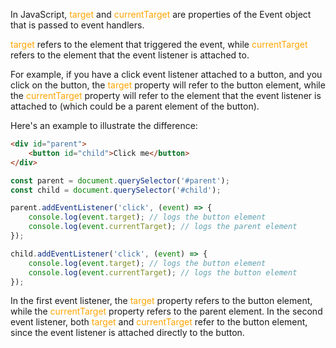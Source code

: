 In JavaScript, <span style='color: orange'>target</span> and <span style='color: orange'>currentTarget</span> are properties of the Event object that is passed to event handlers.

<span style='color: orange'>target</span> refers to the element that triggered the event, while <span style='color: orange'>currentTarget</span> refers to the element that the event listener is attached to.

For example, if you have a click event listener attached to a button, and you click on the button, the <span style='color: orange'>target</span> property will refer to the button element, while the <span style='color: orange'>currentTarget</span> property will refer to the element that the event listener is attached to (which could be a parent element of the button).

Here's an example to illustrate the difference:

```HTML 
<div id="parent">
    <button id="child">Click me</button>
</div>
```
```Javascript
const parent = document.querySelector('#parent');
const child = document.querySelector('#child');

parent.addEventListener('click', (event) => {
    console.log(event.target); // logs the button element
    console.log(event.currentTarget); // logs the parent element
});

child.addEventListener('click', (event) => {
    console.log(event.target); // logs the button element
    console.log(event.currentTarget); // logs the button element
});
```
In the first event listener, the <span style='color: orange'>target</span> property refers to the button element, while the <span style='color: orange'>currentTarget</span> property refers to the parent element. In the second event listener, both <span style='color: orange'>target</span> and <span style='color: orange'>currentTarget</span> refer to the button element, since the event listener is attached directly to the button.